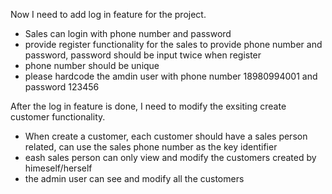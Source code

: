 Now I need to add log in feature for the project.

- Sales can login with phone number and password
- provide register functionality for the sales to provide phone number and password, password should be input twice when register
- phone number should be unique
- please hardcode the amdin user with phone number 18980994001 and password 123456

After the log in feature is done, I need to modify the exsiting create customer functionality.
- When create a customer, each customer should have a sales person related, can use the sales phone number as the key identifier
- eash sales person can only view and modify the customers created by himeself/herself
- the admin user can see and modify all the customers

